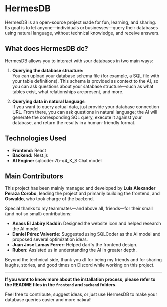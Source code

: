 # HermesDB

HermesDB is an open-source project made for fun, learning, and sharing. Its goal is to let anyone—individuals or businesses—query their databases using natural language, without technical knowledge, and receive answers.

## What does HermesDB do?

HermesDB allows you to interact with your databases in two main ways:

1. **Querying the database structure:**  
   You can upload your database schema file (for example, a SQL file with your table definitions). This schema is provided as context to the AI, so you can ask questions about your database structure—such as what tables exist, what relationships are present, and more.

2. **Querying data in natural language:**  
   If you want to query actual data, just provide your database connection URL. From there, you can ask questions in natural language; the AI will generate the corresponding SQL query, execute it against your database, and return the results in a human-friendly format.

## Technologies Used

- **Frontend:** React
- **Backend:** Nest.js
- **AI Engine:** sqlcoder:7b-q4_K_S Chat model

## Main Contributors

This project has been mainly managed and developed by **Luis Alexander Peraza Corobo**, leading the project and primarily building the frontend, and **Oswaldo**, who took charge of the backend.

Special thanks to my teammates—and above all, friends—for their small (and not so small) contributions:

- **Anass El Jabiry Kaddir:** Designed the website icon and helped research the AI model.
- **Daniel Pérez Valverde:** Suggested using SQLCoder as the AI model and proposed several optimization ideas.
- **Juan Jose Lamas Ferrer:** Helped clarify the frontend design.
- **Ruben:** Assisted us in understanding the AI in greater depth.

Beyond the technical side, thank you all for being my friends and for sharing laughs, stories, and good times on Discord while working on this project.

---

**If you want to know more about the installation process, please refer to the README files in the `frontend` and `backend` folders.**

Feel free to contribute, suggest ideas, or just use HermesDB to make your database queries easier and more natural!